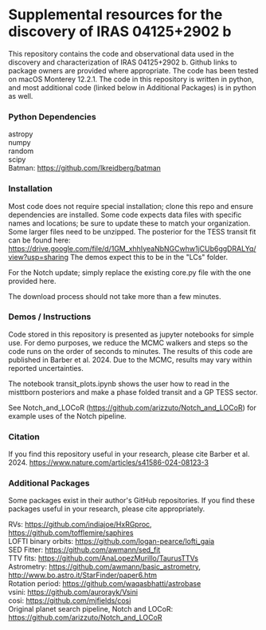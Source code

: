 # Supplemental resources for the discovery of IRAS 04125+2902 b

This repository contains the code and observational data used in the discovery and characterization of IRAS 04125+2902 b. Github links to package owners are provided where appropriate. The code has been tested on macOS Monterey 12.2.1. The code in this repository is written in python, and most additional code (linked below in Additional Packages) is in python as well.


### Python Dependencies

astropy  
numpy  
random  
scipy   
Batman: https://github.com/lkreidberg/batman

### Installation

Most code does not require special installation; clone this repo and ensure dependencies are installed. Some code expects data files with specific names and locations; be sure to update these to match your organization. Some larger files need to be unzipped. The posterior for the TESS transit fit can be found here: https://drive.google.com/file/d/1GM_xhhIyeaNbNGCwhw1jCUb6ggDRALYq/view?usp=sharing The demos expect this to be in the "LCs" folder.

For the Notch update; simply replace the existing core.py file with the one provided here. 

The download process should not take more than a few minutes. 

### Demos / Instructions

Code stored in this repository is presented as jupyter notebooks for simple use. For demo purposes, we reduce the MCMC walkers and steps so the code runs on the order of seconds to minutes. The results of this code are published in Barber et al. 2024. Due to the MCMC, results may vary within reported uncertainties. 

The notebook transit_plots.ipynb shows the user how to read in the misttborn posteriors and make a phase folded transit and a GP TESS sector.

See Notch_and_LOCoR (https://github.com/arizzuto/Notch_and_LOCoR) for example uses of the Notch pipeline. 

### Citation

If you find this repository useful in your research, please cite Barber et al. 2024. https://www.nature.com/articles/s41586-024-08123-3

### Additional Packages

Some packages exist in their author's GitHub repositories. If you find these packages useful in your research, please cite appropriately. 

RVs: https://github.com/indiajoe/HxRGproc, https://github.com/tofflemire/saphires  
LOFTI binary orbits: https://github.com/logan-pearce/lofti_gaia  
SED Fitter: https://github.com/awmann/sed_fit  
TTV fits: https://github.com/AnaLopezMurillo/TaurusTTVs  
Astrometry: https://github.com/awmann/basic_astrometry, http://www.bo.astro.it/StarFinder/paper6.htm  
Rotation period: https://github.com/waqasbhatti/astrobase  
vsini: https://github.com/aurorayk/Vsini  
cosi: https://github.com/mjfields/cosi  
Original planet search pipeline, Notch and LOCoR: https://github.com/arizzuto/Notch_and_LOCoR  
